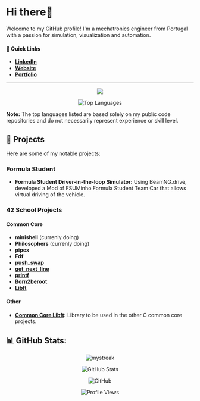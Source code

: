 <h1 align="left">Hi there👋</h1>

Welcome to my GitHub profile! I'm a mechatronics engineer from Portugal with a passion for simulation, visualization and automation.

#### 🚀 Quick Links
* **[LinkedIn](https://linkedin.com/in/goncalotr)**
* **[Website](https://goncalotr.com)**
* **[Portfolio](https://goncalotr.com/portfolio)**

---
<p align="center">
  <a href="https://skillicons.dev">
    <img src="https://skillicons.dev/icons?i=py,opencv,sklearn,c,cpp,cs,dotnet,rust,lua,bash,markdown,latex,git,github,githubactions,vscode,visualstudio,obsidian,notion,wordpress,arduino,raspberrypi,windows,linux,blender,unreal&perline=13" />
  </a>
</p>

<p align="center">
<img src="https://github-readme-stats.vercel.app/api/top-langs?username=goncalotr&show_icons=true&locale=en&layout=donut&theme=github_dark&langs_count=10&include_all_commits=true&count_private=true&hide_border=true" alt="Top Languages" />
</p>

**Note:** The top languages listed are based solely on my public code repositories and do not necessarily represent experience or skill level.

<!---
* **[Email](mailto:your.email@example.com)**
* **[Resume/CV](Link to Online CV/Resume)**

[![My Skills](https://skillicons.dev/icons?i=py,opencv,sklearn,c,cpp,cs,dotnet,rust,lua,bash,markdown,latex)](https://skillicons.dev)
[![My Skills](https://skillicons.dev/icons?i=git,github,githubactions,vscode,visualstudio,obsidian,notion,wordpress,arduino,raspberrypi,windows,linux,blender,unreal)](https://skillicons.dev)

cmake
linkedin
powershell
pytorch
qt
ros
rust
sql
sklearn
tensorflow
threejs
unreal
unity
visualstudio
vscode
windows
wordpress
--->





## 📁 Projects

Here are some of my notable projects:

### Formula Student

- **Formula Student Driver-in-the-loop Simulator:** Using BeamNG.drive, developed a Mod of FSUMinho Formula Student Team Car that allows virtual driving of the vehicle.

### 42 School Projects

#### Common Core

- **minishell** (currenly doing)
- **Philosophers** (currenly doing)
- **pipex**
- **Fdf**
- **[push_swap]()**
- **[get_next_line](https://github.com/goncalotr/42_get_next_line)**
- **[printf](https://github.com/goncalotr/42_ft_printf)**
- **[Born2beroot](https://github.com/goncalotr/42_Born2beroot)**
- **[Libft](https://github.com/goncalotr/42_Libft)**

#### Other

- **[Common Core Libft](https://github.com/goncalotr/42_libft_v2):** Library to be used in the other C common core projects.





## 📊 GitHub Stats:

<p align="center">
  <img src="https://github-readme-streak-stats.herokuapp.com/?user=goncalotr&theme=github_dark" alt="mystreak"/>
</p>

<p align="center">
  <img src="https://github-readme-stats.vercel.app/api?username=goncalotr&theme=github_dark&rank_icon=percentile&hide_border=true&include_all_commits=false&count_private=true" alt="GitHub Stats" />
</p>

<p align="center">
  <img alt="GitHub" src="https://img.shields.io/badge/dynamic/json?color=0e75b6&style=flat&logo=github&label=GitHub%20Followers&labelColor=grey&query=%24.data.totalSubs&url=https%3A%2F%2Fapi.spencerwoo.com%2Fsubstats%2F%3Fsource%3Dgithub%26queryKey%3Dgoncalotr&longCache=true"/>
</p>

<p align="center">
  <img src="https://komarev.com/ghpvc/?username=goncalotr&label=Profile%20views&color=0e75b6&style=flat" alt="Profile Views" />
</p>
